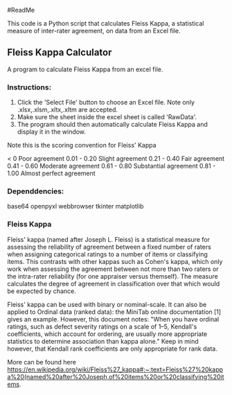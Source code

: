 #ReadMe

This code is a Python script that calculates Fleiss Kappa, a statistical measure of inter-rater agreement, on data from an Excel file.

## Fleiss Kappa Calculator

A program to calculate Fleiss Kappa from an excel file.

### Instructions:
1. Click the 'Select File' button to choose an Excel file. Note only .xlsx,.xlsm,.xltx,.xltm are accepted.
2. Make sure the sheet inside the excel sheet is called 'RawData'.
3. The program should then automatically calculate Fleiss Kappa and display it in the window.

Note this is the scoring convention for Fleiss' Kappa

< 0	    Poor agreement 
0.01 - 0.20	Slight agreement
0.21 - 0.40	Fair agreement
0.41 - 0.60	Moderate agreement
0.61 - 0.80	Substantial agreement
0.81 - 1.00	Almost perfect agreement

### Dependdencies:
base64
openpyxl
webbrowser
tkinter
matplotlib


### Fleiss Kappa

Fleiss' kappa (named after Joseph L. Fleiss) is a statistical measure for assessing the reliability of agreement between a fixed number of raters when assigning categorical ratings to a number of items or classifying items. This contrasts with other kappas such as Cohen's kappa, which only work when assessing the agreement between not more than two raters or the intra-rater reliability (for one appraiser versus themself). The measure calculates the degree of agreement in classification over that which would be expected by chance.

Fleiss' kappa can be used with binary or nominal-scale. It can also be applied to Ordinal data (ranked data): the MiniTab online documentation [1] gives an example. However, this document notes: "When you have ordinal ratings, such as defect severity ratings on a scale of 1–5, Kendall's coefficients, which account for ordering, are usually more appropriate statistics to determine association than kappa alone." Keep in mind however, that Kendall rank coefficients are only appropriate for rank data.

More can be found here
https://en.wikipedia.org/wiki/Fleiss%27_kappa#:~:text=Fleiss%27%20kappa%20(named%20after%20Joseph,of%20items%20or%20classifying%20items.
